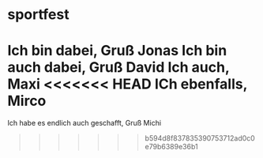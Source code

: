 # sportfest

Ich bin dabei, Gruß Jonas
Ich bin auch dabei, Gruß David
Ich auch, Maxi
<<<<<<< HEAD
ICh ebenfalls, Mirco
=======
Ich habe es endlich auch geschafft, Gruß Michi
>>>>>>> b594d8f837835390753712ad0c0e79b6389e36b1
